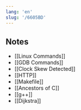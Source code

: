 ```yaml
---
lang: 'en'
slug: '/6605BD'
---
```


## Notes

- [[Linux Commands]]
- [[GDB Commands]]
- [[Clock Skew Detected]]
- [[HTTP]]
- [[Makefile]]
- [[Ancestors of C]]
- [[g++]]
- [[Dijkstra]]
